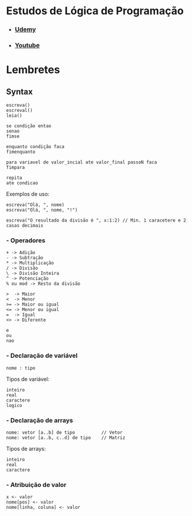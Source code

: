 # Estudos de Lógica de Programação
- ### [Udemy](https://www.udemy.com/course/curso-algoritmos-logica-de-programacao/)
- ### [Youtube](https://www.youtube.com/playlist?list=PLHz_AreHm4dmSj0MHol_aoNYCSGFqvfXV)

# Lembretes
## Syntax

    escreva()
    escreval()
    leia()

    se condição entao
    senao
    fimse

    enquanto condição faca
    fimenquanto

    para variavel de valor_incial ate valor_final passoN faca
    fimpara

    repita
    ate condicao


Exemplos de uso:
    
    escreva("Olá, ", nome)
    escreva("Olá, ", nome, "!")
    
    escreva("O resultado da divisão é ", x:1:2) // Min. 1 caracetere e 2 casas decimais

### - Operadores

    + -> Adição
    - -> Subtração
    * -> Multiplicação
    / -> Divisão
    \ -> Divisão Inteira
    ^ -> Potenciação
    % ou mod -> Resto da divisão

    >  -> Maior
    <  -> Menor
    >= -> Maior ou igual
    <= -> Menor ou igual
    =  -> Igual
    <> -> Diferente

    e
    ou
    nao

### - Declaração de variável

    nome : tipo

Tipos de variável:

    inteiro
    real
    caractere
    logico

### - Declaração de arrays

    nome: vetor [a..b] de tipo          // Vetor
    nome: vetor [a..b, c..d] de tipo    // Matriz

Tipos de arrays:

    inteiro
    real
    caractere

### - Atribuição de valor

    x <- valor
    nome[pos] <- valor
    nome[linha, coluna] <- valor


